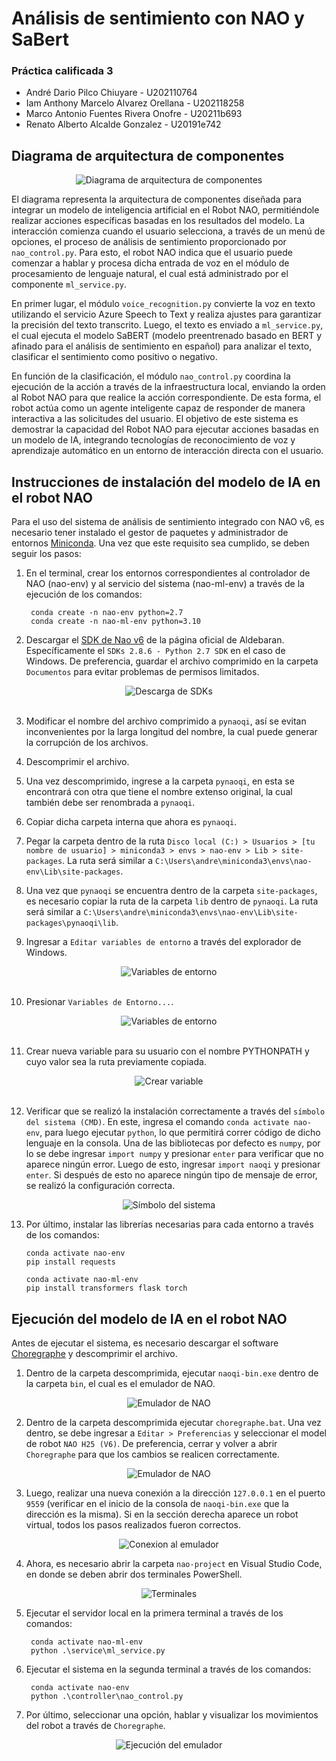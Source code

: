 # Análisis de sentimiento con NAO y SaBert
### Práctica calificada 3
- André Dario Pilco Chiuyare - U202110764
- Iam Anthony Marcelo Alvarez Orellana - U202118258
- Marco Antonio Fuentes Rivera Onofre - U20211b693
- Renato Alberto Alcalde Gonzalez - U20191e742

## Diagrama de arquitectura de componentes
<div align="center">
    <img src="./diagrama-arquitectura-componentes.png" alt="Diagrama de arquitectura de componentes">
</div>

El diagrama representa la arquitectura de componentes diseñada para integrar un modelo de inteligencia artificial en el Robot NAO, permitiéndole realizar acciones específicas basadas en los resultados del modelo. La interacción comienza cuando el usuario selecciona, a través de un menú de opciones, el proceso de análisis de sentimiento proporcionado por `nao_control.py`. Para esto, el robot NAO indica que el usuario puede comenzar a hablar y procesa dicha entrada de voz en el módulo de procesamiento de lenguaje natural, el cual está administrado por el componente `ml_service.py`.

En primer lugar, el módulo `voice_recognition.py` convierte la voz en texto utilizando el servicio Azure Speech to Text y realiza ajustes para garantizar la precisión del texto transcrito. Luego, el texto es enviado a `ml_service.py`, el cual ejecuta el modelo SaBERT (modelo preentrenado basado en BERT y afinado para el análisis de sentimiento en español) para analizar el texto, clasificar el sentimiento como positivo o negativo.

En función de la clasificación, el módulo `nao_control.py` coordina la ejecución de la acción a través de la infraestructura local, enviando la orden al Robot NAO para que realice la acción correspondiente. De esta forma, el robot actúa como un agente inteligente capaz de responder de manera interactiva a las solicitudes del usuario. El objetivo de este sistema es demostrar la capacidad del Robot NAO para ejecutar acciones basadas en un modelo de IA, integrando tecnologías de reconocimiento de voz y aprendizaje automático en un entorno de interacción directa con el usuario.

## Instrucciones de instalación del modelo de IA en el robot NAO
Para el uso del sistema de análisis de sentimiento integrado con NAO v6, es necesario tener instalado el gestor de paquetes y administrador de entornos [Miniconda](https://docs.anaconda.com/miniconda/). Una vez que este requisito sea cumplido, se deben seguir los pasos:


1. En el terminal, crear los entornos correspondientes al controlador de NAO (nao-env) y al servicio del sistema (nao-ml-env) a través de la ejecución de los comandos:

        conda create -n nao-env python=2.7
        conda create -n nao-ml-env python=3.10

2. Descargar el [SDK de Nao v6](https://www.aldebaran.com/en/support/nao-6/downloads-softwares) de la página oficial de Aldebaran. Específicamente el `SDKs 2.8.6 - Python 2.7 SDK` en el caso de Windows. De preferencia, guardar el archivo comprimido en la carpeta `Documentos` para evitar problemas de permisos limitados.
<div align="center">
    <img src="./readme-assets/sdk.png" alt="Descarga de SDKs">
</div>
<br>

3. Modificar el nombre del archivo comprimido a `pynaoqi`, así se evitan inconvenientes por la larga longitud del nombre, la cual puede generar la corrupción de los archivos.

4. Descomprimir el archivo.

5. Una vez descomprimido, ingrese a la carpeta `pynaoqi`, en esta se encontrará con otra que tiene el nombre extenso original, la cual también debe ser renombrada a `pynaoqi`.

6. Copiar dicha carpeta interna que ahora es `pynaoqi`.

7. Pegar la carpeta dentro de la ruta `Disco local (C:) > Usuarios > [tu nombre de usuario] > miniconda3 > envs > nao-env > Lib > site-packages`. La ruta será similar a `C:\Users\andre\miniconda3\envs\nao-env\Lib\site-packages`.

8. Una vez que `pynaoqi` se encuentra dentro de la carpeta `site-packages`, es necesario copiar la ruta de la carpeta `lib` dentro de `pynaoqi`. La ruta será similar a `C:\Users\andre\miniconda3\envs\nao-env\Lib\site-packages\pynaoqi\lib`.

9. Ingresar a `Editar variables de entorno` a través del explorador de Windows.
<div align="center">
    <img src="./readme-assets/variables.png" alt="Variables de entorno">
</div>
<br>

10. Presionar `Variables de Entorno...`.
<div align="center">
    <img src="./readme-assets/entorno.png" alt="Variables de entorno">
</div>
<br>

11. Crear nueva variable para su usuario con el nombre PYTHONPATH y cuyo valor sea la ruta previamente copiada.
<div align="center">
    <img src="./readme-assets/crear-var.png" alt="Crear variable">
</div>
<br>

12. Verificar que se realizó la instalación correctamente a través del `símbolo del sistema (CMD)`. En este, ingresa el comando `conda activate nao-env`, para luego ejecutar `python`, lo que permitirá correr código de dicho lenguaje en la consola. Una de las bibliotecas por defecto es `numpy`, por lo se debe ingresar `import numpy` y presionar `enter` para verificar que no aparece ningún error. Luego de esto, ingresar `import naoqi` y presionar `enter`. Si después de esto no aparece ningún tipo de mensaje de error, se realizó la configuración correcta.
<div align="center">
    <img src="./readme-assets/consola.png" alt="Símbolo del sistema">
</div>

13. Por último, instalar las librerías necesarias para cada entorno a través de los comandos:

        conda activate nao-env
        pip install requests

        conda activate nao-ml-env
        pip install transformers flask torch

## Ejecución del modelo de IA en el robot NAO
Antes de ejecutar el sistema, es necesario descargar el software [Choregraphe](https://drive.google.com/file/d/1fJHgV-SHTfVJ_lM82l8ei6bFOo7mlqRH/view?usp=drive_link) y descomprimir el archivo.

1. Dentro de la carpeta descomprimida, ejecutar `naoqi-bin.exe` dentro de la carpeta `bin`, el cual es el emulador de NAO.
<div align="center">
    <img src="./readme-assets/consola.png" alt="Emulador de NAO">
</div>

2. Dentro de la carpeta descomprimida ejecutar `choregraphe.bat`. Una vez dentro, se debe ingresar a `Editar > Preferencias` y seleccionar el model de robot `NAO H25 (V6)`. De preferencia, cerrar y volver a abrir `Choregraphe` para que los cambios se realicen correctamente.
<div align="center">
    <img src="./readme-assets/preferencias.png" alt="Emulador de NAO">
</div>

3. Luego, realizar una nueva conexión a la dirección `127.0.0.1` en el puerto `9559` (verificar en el inicio de la consola de `naoqi-bin.exe` que la dirección es la misma). Si en la sección derecha aparece un robot virtual, todos los pasos realizados fueron correctos.
<div align="center">
    <img src="./readme-assets/conexion.png" alt="Conexion al emulador">
</div>

4. Ahora, es necesario abrir la carpeta `nao-project` en Visual Studio Code, en donde se deben abrir dos terminales PowerShell.
<div align="center">
    <img src="./readme-assets/terminal.png" alt="Terminales">
</div>

5. Ejecutar el servidor local en la primera terminal a través de los comandos:

        conda activate nao-ml-env
        python .\service\ml_service.py

6. Ejecutar el sistema en la segunda terminal a través de los comandos:

        conda activate nao-env
        python .\controller\nao_control.py

7. Por último, seleccionar una opción, hablar y visualizar los movimientos del robot a través de `Choregraphe`.

<div align="center">
    <img src="./readme-assets/emulador.png" alt="Ejecución del emulador">
</div>